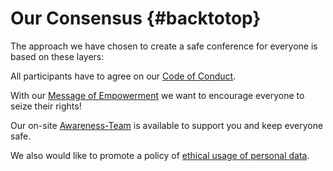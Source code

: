 # Our Consensus {#backtotop}

The approach we have chosen to create a safe conference for everyone is based on these layers:

All participants have to agree on our [Code of Conduct](#coc).

With our [Message of Empowerment](#empowerment) we want to encourage everyone to
seize their rights!

Our on-site [Awareness-Team](#awareness) is available to support you and keep everyone safe.

We also would like to promote a policy of [ethical usage of personal data](#privacy).
